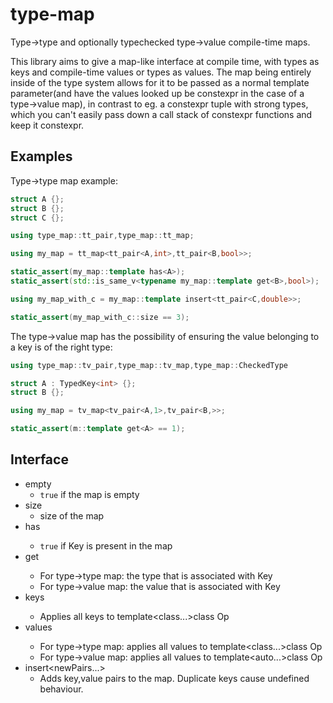 # type-map
Type->type and optionally typechecked type->value compile-time maps.

This library aims to give a map-like interface at compile time, with types as keys and compile-time values or types as values.
The map being entirely inside of the type system allows for it to be passed as a normal template parameter(and have the values looked up be constexpr in the case of a type->value map), in contrast to eg. a constexpr tuple with strong types, which you can't easily pass down a call stack of constexpr functions and keep it constexpr.

## Examples
Type->type map example:
```cpp
struct A {};
struct B {};
struct C {};

using type_map::tt_pair,type_map::tt_map;

using my_map = tt_map<tt_pair<A,int>,tt_pair<B,bool>>;

static_assert(my_map::template has<A>);
static_assert(std::is_same_v<typename my_map::template get<B>,bool>);

using my_map_with_c = my_map::template insert<tt_pair<C,double>>;

static_assert(my_map_with_c::size == 3);
```

The type->value map has the possibility of ensuring the value belonging to a key is of the right type:
```cpp
using type_map::tv_pair,type_map::tv_map,type_map::CheckedType

struct A : TypedKey<int> {};
struct B {};

using my_map = tv_map<tv_pair<A,1>,tv_pair<B,>>;

static_assert(m::template get<A> == 1);
```

## Interface

- empty
  - `true` if the map is empty
- size
  - size of the map
- has<Key>
  - `true` if Key is present in the map
- get<Key>
  - For type->type map:  the type that is associated with Key
  - For type->value map: the value that is associated with Key
- keys<Op>
  - Applies all keys to template<class...>class Op
- values<Op>
  - For type->type map:  applies all values to template<class...>class Op
  - For type->value map: applies all values to template<auto...>class Op
- insert<newPairs...>
  - Adds key,value pairs to the map. Duplicate keys cause undefined behaviour.

